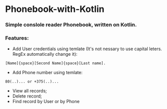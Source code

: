 # Phonebook-with-Kotlin
### Simple conslole reader Phonebook, written on Kotlin.

### Features:
* Add User credentials using temlate (It's not nessary to use capital leters. RegEx automatically change it): 
```
[Name]{space}[Second Name]{space}[Last name].
```
* Add Phone number using temlate:
```
80(..)... or +375(..)...
```
* View all records;
* Delete record;
* Find record by User or by Phone
